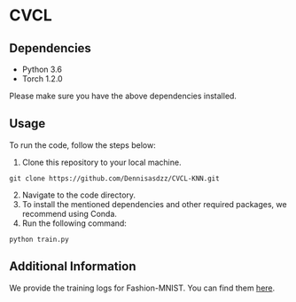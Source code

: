 # CVCL

## Dependencies

- Python 3.6
- Torch 1.2.0

Please make sure you have the above dependencies installed.

## Usage

To run the code, follow the steps below:

1. Clone this repository to your local machine.
```
git clone https://github.com/Dennisasdzz/CVCL-KNN.git
```
2. Navigate to the code directory.
3. To install the mentioned dependencies and other required packages, we recommend using Conda.
4. Run the following command:
```
python train.py
```

## Additional Information

We provide the training logs for Fashion-MNIST. You can find them [here](./FM_log).

